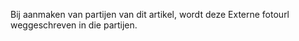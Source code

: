 Bij aanmaken van partijen van dit artikel, wordt deze Externe fotourl weggeschreven in die partijen.